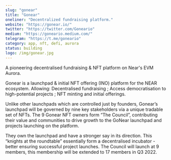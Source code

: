 ```yaml
---
slug: "gonear"
title: "Gonear"
oneliner: "Decentralized fundraising platform."
website: "https://gonear.io/"
twitter: "https://twitter.com/Goneario"
medium: "https://goneario.medium.com/"
telegram: "https://t.me/goneario"
category: app, nft, defi, aurora
status: building
logo: /img/gonear.jpg
---
```


A pioneering decentralised fundraising & NFT platform on Near's EVM Aurora.

Gonear is a launchpad & initial NFT offering (INO) platform for the NEAR ecosystem. Allowing: Decentralised fundraising ; Access democratisation to high-potential projects ; NFT minting and initial offerings.

Unlike other launchpads which are controlled just by founders, Gonear’s launchpad will be governed by nine key stakeholders via a unique tradable set of NFTs. The 9 Gonear NFT owners form “The Council”, contributing their value and communities to drive growth to the GoNear launchpad and projects launching on the platform.

They own the launchpad and have a stronger say in its direction. This “knights at the roundtable” essentially form a decentralised incubator - better ensuring successful project launches. The Council will launch at 9 members, this membership will be extended to 17 members in Q3 2022.